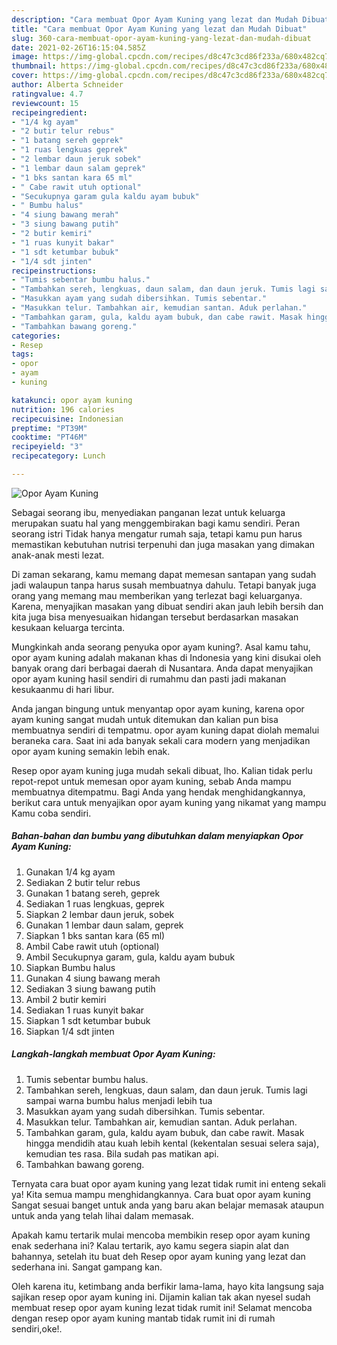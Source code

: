 ```yaml
---
description: "Cara membuat Opor Ayam Kuning yang lezat dan Mudah Dibuat"
title: "Cara membuat Opor Ayam Kuning yang lezat dan Mudah Dibuat"
slug: 360-cara-membuat-opor-ayam-kuning-yang-lezat-dan-mudah-dibuat
date: 2021-02-26T16:15:04.585Z
image: https://img-global.cpcdn.com/recipes/d8c47c3cd86f233a/680x482cq70/opor-ayam-kuning-foto-resep-utama.jpg
thumbnail: https://img-global.cpcdn.com/recipes/d8c47c3cd86f233a/680x482cq70/opor-ayam-kuning-foto-resep-utama.jpg
cover: https://img-global.cpcdn.com/recipes/d8c47c3cd86f233a/680x482cq70/opor-ayam-kuning-foto-resep-utama.jpg
author: Alberta Schneider
ratingvalue: 4.7
reviewcount: 15
recipeingredient:
- "1/4 kg ayam"
- "2 butir telur rebus"
- "1 batang sereh geprek"
- "1 ruas lengkuas geprek"
- "2 lembar daun jeruk sobek"
- "1 lembar daun salam geprek"
- "1 bks santan kara 65 ml"
- " Cabe rawit utuh optional"
- "Secukupnya garam gula kaldu ayam bubuk"
- " Bumbu halus"
- "4 siung bawang merah"
- "3 siung bawang putih"
- "2 butir kemiri"
- "1 ruas kunyit bakar"
- "1 sdt ketumbar bubuk"
- "1/4 sdt jinten"
recipeinstructions:
- "Tumis sebentar bumbu halus."
- "Tambahkan sereh, lengkuas, daun salam, dan daun jeruk. Tumis lagi sampai warna bumbu halus menjadi lebih tua"
- "Masukkan ayam yang sudah dibersihkan. Tumis sebentar."
- "Masukkan telur. Tambahkan air, kemudian santan. Aduk perlahan."
- "Tambahkan garam, gula, kaldu ayam bubuk, dan cabe rawit. Masak hingga mendidih atau kuah lebih kental (kekentalan sesuai selera saja), kemudian tes rasa. Bila sudah pas matikan api."
- "Tambahkan bawang goreng."
categories:
- Resep
tags:
- opor
- ayam
- kuning

katakunci: opor ayam kuning 
nutrition: 196 calories
recipecuisine: Indonesian
preptime: "PT39M"
cooktime: "PT46M"
recipeyield: "3"
recipecategory: Lunch

---
```



![Opor Ayam Kuning](https://img-global.cpcdn.com/recipes/d8c47c3cd86f233a/680x482cq70/opor-ayam-kuning-foto-resep-utama.jpg)

Sebagai seorang ibu, menyediakan panganan lezat untuk keluarga merupakan suatu hal yang menggembirakan bagi kamu sendiri. Peran seorang istri Tidak hanya mengatur rumah saja, tetapi kamu pun harus memastikan kebutuhan nutrisi terpenuhi dan juga masakan yang dimakan anak-anak mesti lezat.

Di zaman  sekarang, kamu memang dapat memesan santapan yang sudah jadi walaupun tanpa harus susah membuatnya dahulu. Tetapi banyak juga orang yang memang mau memberikan yang terlezat bagi keluarganya. Karena, menyajikan masakan yang dibuat sendiri akan jauh lebih bersih dan kita juga bisa menyesuaikan hidangan tersebut berdasarkan masakan kesukaan keluarga tercinta. 



Mungkinkah anda seorang penyuka opor ayam kuning?. Asal kamu tahu, opor ayam kuning adalah makanan khas di Indonesia yang kini disukai oleh banyak orang dari berbagai daerah di Nusantara. Anda dapat menyajikan opor ayam kuning hasil sendiri di rumahmu dan pasti jadi makanan kesukaanmu di hari libur.

Anda jangan bingung untuk menyantap opor ayam kuning, karena opor ayam kuning sangat mudah untuk ditemukan dan kalian pun bisa membuatnya sendiri di tempatmu. opor ayam kuning dapat diolah memalui beraneka cara. Saat ini ada banyak sekali cara modern yang menjadikan opor ayam kuning semakin lebih enak.

Resep opor ayam kuning juga mudah sekali dibuat, lho. Kalian tidak perlu repot-repot untuk memesan opor ayam kuning, sebab Anda mampu membuatnya ditempatmu. Bagi Anda yang hendak menghidangkannya, berikut cara untuk menyajikan opor ayam kuning yang nikamat yang mampu Kamu coba sendiri.

<!--inarticleads1-->

##### Bahan-bahan dan bumbu yang dibutuhkan dalam menyiapkan Opor Ayam Kuning:

1. Gunakan 1/4 kg ayam
1. Sediakan 2 butir telur rebus
1. Gunakan 1 batang sereh, geprek
1. Sediakan 1 ruas lengkuas, geprek
1. Siapkan 2 lembar daun jeruk, sobek
1. Gunakan 1 lembar daun salam, geprek
1. Siapkan 1 bks santan kara (65 ml)
1. Ambil  Cabe rawit utuh (optional)
1. Ambil Secukupnya garam, gula, kaldu ayam bubuk
1. Siapkan  Bumbu halus
1. Gunakan 4 siung bawang merah
1. Sediakan 3 siung bawang putih
1. Ambil 2 butir kemiri
1. Sediakan 1 ruas kunyit bakar
1. Siapkan 1 sdt ketumbar bubuk
1. Siapkan 1/4 sdt jinten




<!--inarticleads2-->

##### Langkah-langkah membuat Opor Ayam Kuning:

1. Tumis sebentar bumbu halus.
1. Tambahkan sereh, lengkuas, daun salam, dan daun jeruk. Tumis lagi sampai warna bumbu halus menjadi lebih tua
1. Masukkan ayam yang sudah dibersihkan. Tumis sebentar.
1. Masukkan telur. Tambahkan air, kemudian santan. Aduk perlahan.
1. Tambahkan garam, gula, kaldu ayam bubuk, dan cabe rawit. Masak hingga mendidih atau kuah lebih kental (kekentalan sesuai selera saja), kemudian tes rasa. Bila sudah pas matikan api.
1. Tambahkan bawang goreng.




Ternyata cara buat opor ayam kuning yang lezat tidak rumit ini enteng sekali ya! Kita semua mampu menghidangkannya. Cara buat opor ayam kuning Sangat sesuai banget untuk anda yang baru akan belajar memasak ataupun untuk anda yang telah lihai dalam memasak.

Apakah kamu tertarik mulai mencoba membikin resep opor ayam kuning enak sederhana ini? Kalau tertarik, ayo kamu segera siapin alat dan bahannya, setelah itu buat deh Resep opor ayam kuning yang lezat dan sederhana ini. Sangat gampang kan. 

Oleh karena itu, ketimbang anda berfikir lama-lama, hayo kita langsung saja sajikan resep opor ayam kuning ini. Dijamin kalian tak akan nyesel sudah membuat resep opor ayam kuning lezat tidak rumit ini! Selamat mencoba dengan resep opor ayam kuning mantab tidak rumit ini di rumah sendiri,oke!.


